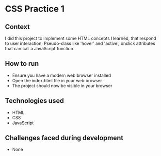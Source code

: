# CSS Practice 1
## Context
I did this project to implement some HTML concepts I learned, that respond to user interaction; Pseudo-class like 'hover' and 'active', onclick attributes that can call a JavaScript function.
## How to run
* Ensure you have a modern web browser installed
* Open the index.html file in your web browser
* The project should now be visible in your browser
## Technologies used
* HTML
* CSS
* JavaScript
## Challenges faced during development
* None

